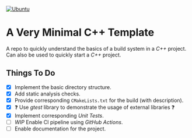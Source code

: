 [![Ubuntu](https://github.com/masaaldosey/cpp-template/actions/workflows/ubuntu.yml/badge.svg?branch=main)](https://github.com/masaaldosey/cpp-template/actions/workflows/ubuntu.yml)
# A Very Minimal C++ Template

A repo to quickly understand the basics of a build system in a _C++_ project.
Can also be used to quickly start a _C++_ project.

## Things To Do

- [x] Implement the basic directory structure.
- [x] Add static analysis checks.
- [x] Provide corresponding `CMakeLists.txt` for the build (with description).
- [x] :question: Use _gtest_ library to demonstrate the usage of external libraries :question:
- [x] Implement corresponding _Unit Tests_.
- [ ] *WIP* Enable CI pipeline using _GitHub Actions_.
- [ ] Enable documentation for the project.
